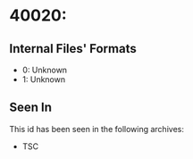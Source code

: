 # 40020: 

## Internal Files' Formats
- 0: Unknown
- 1: Unknown

## Seen In

This id has been seen in the following archives:  

- TSC  
